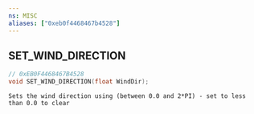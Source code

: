 ```yaml
---
ns: MISC
aliases: ["0xeb0f4468467b4528"]
---
```

## SET_WIND_DIRECTION

```c
// 0xEB0F4468467B4528
void SET_WIND_DIRECTION(float WindDir);
```

```
Sets the wind direction using (between 0.0 and 2*PI) - set to less than 0.0 to clear
```
